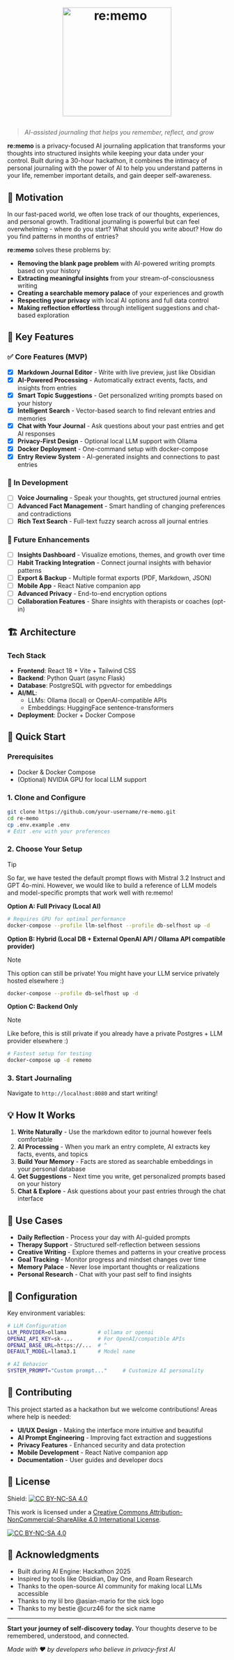 # <p align="center" width="100%"><img width="250" height="250" alt="re:memo" align="center" src="https://github.com/user-attachments/assets/142110dc-9567-4e24-9837-e2d4d7d143a5" /><p/>


> *AI-assisted journaling that helps you remember, reflect, and grow*

**re:memo** is a privacy-focused AI journaling application that transforms your thoughts into structured insights while keeping your data under your control. Built during a 30-hour hackathon, it combines the intimacy of personal journaling with the power of AI to help you understand patterns in your life, remember important details, and gain deeper self-awareness.

## 🌟 Motivation

In our fast-paced world, we often lose track of our thoughts, experiences, and personal growth. Traditional journaling is powerful but can feel overwhelming - where do you start? What should you write about? How do you find patterns in months of entries?

**re:memo** solves these problems by:
- **Removing the blank page problem** with AI-powered writing prompts based on your history
- **Extracting meaningful insights** from your stream-of-consciousness writing
- **Creating a searchable memory palace** of your experiences and growth
- **Respecting your privacy** with local AI options and full data control
- **Making reflection effortless** through intelligent suggestions and chat-based exploration

## 🚀 Key Features

### ✅ Core Features (MVP)
- [x] **Markdown Journal Editor** - Write with live preview, just like Obsidian
- [x] **AI-Powered Processing** - Automatically extract events, facts, and insights from entries
- [x] **Smart Topic Suggestions** - Get personalized writing prompts based on your history
- [x] **Intelligent Search** - Vector-based search to find relevant entries and memories
- [x] **Chat with Your Journal** - Ask questions about your past entries and get AI responses
- [x] **Privacy-First Design** - Optional local LLM support with Ollama
- [x] **Docker Deployment** - One-command setup with docker-compose
- [x] **Entry Review System** - AI-generated insights and connections to past entries

### 🔄 In Development
- [ ] **Voice Journaling** - Speak your thoughts, get structured journal entries
- [ ] **Advanced Fact Management** - Smart handling of changing preferences and contradictions
- [ ] **Rich Text Search** - Full-text fuzzy search across all journal entries

### 🎯 Future Enhancements
- [ ] **Insights Dashboard** - Visualize emotions, themes, and growth over time
- [ ] **Habit Tracking Integration** - Connect journal insights with behavior patterns
- [ ] **Export & Backup** - Multiple format exports (PDF, Markdown, JSON)
- [ ] **Mobile App** - React Native companion app
- [ ] **Advanced Privacy** - End-to-end encryption options
- [ ] **Collaboration Features** - Share insights with therapists or coaches (opt-in)

## 🏗️ Architecture

### Tech Stack
- **Frontend**: React 18 + Vite + Tailwind CSS
- **Backend**: Python Quart (async Flask)
- **Database**: PostgreSQL with pgvector for embeddings
- **AI/ML**: 
  - LLMs: Ollama (local) or OpenAI-compatible APIs
  - Embeddings: HuggingFace sentence-transformers
- **Deployment**: Docker + Docker Compose

## 🚀 Quick Start

### Prerequisites
- Docker & Docker Compose
- (Optional) NVIDIA GPU for local LLM support

### 1. Clone and Configure
```bash
git clone https://github.com/your-username/re-memo.git
cd re-memo
cp .env.example .env
# Edit .env with your preferences
```

### 2. Choose Your Setup

> [!TIP]
> So far, we have tested the default prompt flows with Mistral 3.2 Instruct and GPT 4o-mini.
> However, we would like to build a reference of LLM models and model-specific prompts that work well with re:memo!

**Option A: Full Privacy (Local AI)**
```bash
# Requires GPU for optimal performance
docker-compose --profile llm-selfhost --profile db-selfhost up -d
```

**Option B: Hybrid (Local DB + External OpenAI API / Ollama API compatible provider)**
> [!NOTE]
> This option can still be private! You might have your LLM service privately hosted elsewhere :)
```bash
docker-compose --profile db-selfhost up -d
```

**Option C: Backend Only**
> [!NOTE]
> Like before, this is still private if you already have a private Postgres + LLM provider elsewhere :)
```bash
# Fastest setup for testing
docker-compose up -d rememo
```

### 3. Start Journaling
Navigate to `http://localhost:8080` and start writing! 

## 💡 How It Works

1. **Write Naturally** - Use the markdown editor to journal however feels comfortable
2. **AI Processing** - When you mark an entry complete, AI extracts key facts, events, and topics
3. **Build Your Memory** - Facts are stored as searchable embeddings in your personal database
4. **Get Suggestions** - Next time you write, get personalized prompts based on your history
5. **Chat & Explore** - Ask questions about your past entries through the chat interface

## 🎯 Use Cases

- **Daily Reflection** - Process your day with AI-guided prompts
- **Therapy Support** - Structured self-reflection between sessions
- **Creative Writing** - Explore themes and patterns in your creative process
- **Goal Tracking** - Monitor progress and mindset changes over time
- **Memory Palace** - Never lose important thoughts or realizations
- **Personal Research** - Chat with your past self to find insights

## 🔧 Configuration

Key environment variables:

```bash
# LLM Configuration
LLM_PROVIDER=ollama          # ollama or openai
OPENAI_API_KEY=sk-...        # For OpenAI/compatible APIs
OPENAI_BASE_URL=https://...  # ^
DEFAULT_MODEL=llama3.1       # Model name

# AI Behavior
SYSTEM_PROMPT="Custom prompt..."     # Customize AI personality
```

## 🤝 Contributing

This project started as a hackathon but we welcome contributions! Areas where help is needed:

- **UI/UX Design** - Making the interface more intuitive and beautiful
- **AI Prompt Engineering** - Improving fact extraction and suggestions
- **Privacy Features** - Enhanced security and data protection
- **Mobile Development** - React Native companion app
- **Documentation** - User guides and developer docs

## 📄 License

Shield: [![CC BY-NC-SA 4.0][cc-by-nc-sa-shield]][cc-by-nc-sa]

This work is licensed under a
[Creative Commons Attribution-NonCommercial-ShareAlike 4.0 International License][cc-by-nc-sa].

[![CC BY-NC-SA 4.0][cc-by-nc-sa-image]][cc-by-nc-sa]

[cc-by-nc-sa]: http://creativecommons.org/licenses/by-nc-sa/4.0/
[cc-by-nc-sa-image]: https://licensebuttons.net/l/by-nc-sa/4.0/88x31.png
[cc-by-nc-sa-shield]: https://img.shields.io/badge/License-CC%20BY--NC--SA%204.0-lightgrey.svg

## 🙏 Acknowledgments

- Built during AI Engine: Hackathon 2025
- Inspired by tools like Obsidian, Day One, and Roam Research
- Thanks to the open-source AI community for making local LLMs accessible
- Thanks to my lil bro @asian-mario for the sick logo
- Thanks to my bestie @curz46 for the sick name

---

**Start your journey of self-discovery today.** Your thoughts deserve to be remembered, understood, and connected. 

*Made with ❤️ by developers who believe in privacy-first AI*
